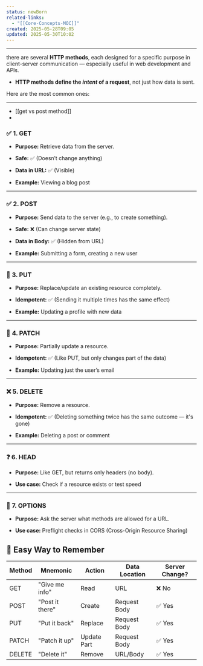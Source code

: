 ```yaml
---
status: newBorn
related-links:
  - "[[Core-Concepts-MOC]]"
created: 2025-05-28T09:05
updated: 2025-05-30T10:02
---
```

---

there are several **HTTP methods**, each designed for a specific purpose in client-server communication — especially useful in web development and APIs.

- **HTTP methods define the _intent_ of a request**, not just how data is sent.

Here are the most common ones:

---

- [[get vs post method]]
- 


### ✅ **1. GET**

- **Purpose:** Retrieve data from the server.
    
- **Safe:** ✅ (Doesn’t change anything)
    
- **Data in URL:** ✅ (Visible)
    
- **Example:** Viewing a blog post
    

---

### ✅ **2. POST**

- **Purpose:** Send data to the server (e.g., to create something).
    
- **Safe:** ❌ (Can change server state)
    
- **Data in Body:** ✅ (Hidden from URL)
    
- **Example:** Submitting a form, creating a new user
    

---

### 🔄 **3. PUT**

- **Purpose:** Replace/update an existing resource completely.
    
- **Idempotent:** ✅ (Sending it multiple times has the same effect)
    
- **Example:** Updating a profile with new data
    

---

### 🔄 **4. PATCH**

- **Purpose:** Partially update a resource.
    
- **Idempotent:** ✅ (Like PUT, but only changes part of the data)
    
- **Example:** Updating just the user’s email
    

---

### ❌ **5. DELETE**

- **Purpose:** Remove a resource.
    
- **Idempotent:** ✅ (Deleting something twice has the same outcome — it's gone)
    
- **Example:** Deleting a post or comment
    

---

### ❓ **6. HEAD**

- **Purpose:** Like GET, but returns only headers (no body).
    
- **Use case:** Check if a resource exists or test speed
    

---

### 🔎 **7. OPTIONS**

- **Purpose:** Ask the server what methods are allowed for a URL.
    
- **Use case:** Preflight checks in CORS (Cross-Origin Resource Sharing)


## 🧠 Easy Way to Remember

| Method | Mnemonic        | Action      | Data Location | Server Change? |
|--------|------------------|-------------|---------------|----------------|
| GET    | "Give me info"   | Read        | URL           | ❌ No          |
| POST   | "Post it there"  | Create      | Request Body  | ✅ Yes         |
| PUT    | "Put it back"    | Replace     | Request Body  | ✅ Yes         |
| PATCH  | "Patch it up"    | Update Part | Request Body  | ✅ Yes         |
| DELETE | "Delete it"      | Remove      | URL/Body      | ✅ Yes         |

